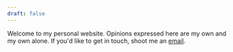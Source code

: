 ```yaml
---
draft: false
---
```


Welcome to my personal website. Opinions expressed here are my own and my own alone. If you'd like to get in touch, shoot me an [email].

  [email]: mailto://n0-0ne@mailbox.org
